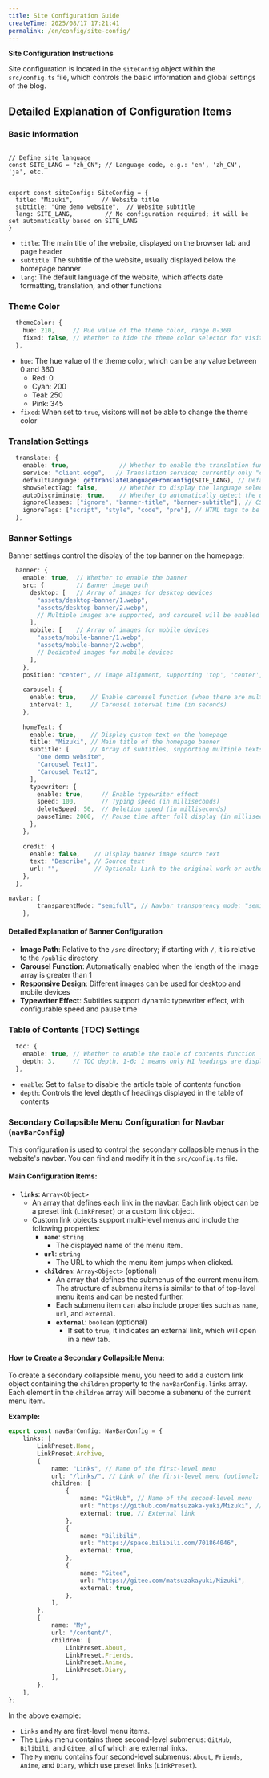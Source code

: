 ```yaml
---
title: Site Configuration Guide
createTime: 2025/08/17 17:21:41
permalink: /en/config/site-config/
---
```



**Site Configuration Instructions**

Site configuration is located in the `siteConfig` object within the `src/config.ts` file, which controls the basic information and global settings of the blog.

## Detailed Explanation of Configuration Items

### Basic Information


```typescripts

// Define site language
const SITE_LANG = "zh_CN"; // Language code, e.g.: 'en', 'zh_CN', 'ja', etc.


export const siteConfig: SiteConfig = {
  title: "Mizuki",        // Website title
  subtitle: "One demo website",  // Website subtitle
  lang: SITE_LANG,         // No configuration required; it will be set automatically based on SITE_LANG
}
```

- `title`: The main title of the website, displayed on the browser tab and page header
- `subtitle`: The subtitle of the website, usually displayed below the homepage banner
- `lang`: The default language of the website, which affects date formatting, translation, and other functions

### Theme Color

```typescript
  themeColor: {
    hue: 210,     // Hue value of the theme color, range 0-360
    fixed: false, // Whether to hide the theme color selector for visitors
  },
```

- `hue`: The hue value of the theme color, which can be any value between 0 and 360
  - Red: 0
  - Cyan: 200
  - Teal: 250
  - Pink: 345
- `fixed`: When set to `true`, visitors will not be able to change the theme color

### Translation Settings

```typescript
  translate: {
    enable: true,              // Whether to enable the translation function
    service: "client.edge",   // Translation service; currently only "client.edge" is supported
    defaultLanguage: getTranslateLanguageFromConfig(SITE_LANG), // Default translation language
    showSelectTag: false,      // Whether to display the language selection dropdown menu
    autoDiscriminate: true,    // Whether to automatically detect the user's language
    ignoreClasses: ["ignore", "banner-title", "banner-subtitle"], // CSS class names to be ignored during translation
    ignoreTags: ["script", "style", "code", "pre"], // HTML tags to be ignored during translation
  },
```

### Banner Settings

Banner settings control the display of the top banner on the homepage:

```typescript
  banner: {
    enable: true,  // Whether to enable the banner
    src: {         // Banner image path
      desktop: [   // Array of images for desktop devices
        "assets/desktop-banner/1.webp",
        "assets/desktop-banner/2.webp",
        // Multiple images are supported, and carousel will be enabled automatically
      ],
      mobile: [    // Array of images for mobile devices
        "assets/mobile-banner/1.webp",
        "assets/mobile-banner/2.webp",
        // Dedicated images for mobile devices
      ],
    },
    position: "center", // Image alignment, supporting 'top', 'center', 'bottom'
    
    carousel: {
      enable: true,    // Enable carousel function (when there are multiple images)
      interval: 1,     // Carousel interval time (in seconds)
    },
    
    homeText: {
      enable: true,    // Display custom text on the homepage
      title: "Mizuki", // Main title of the homepage banner
      subtitle: [      // Array of subtitles, supporting multiple texts
        "One demo website",
        "Carousel Text1",
        "Carousel Text2",
      ],
      typewriter: {
        enable: true,     // Enable typewriter effect
        speed: 100,       // Typing speed (in milliseconds)
        deleteSpeed: 50,  // Deletion speed (in milliseconds)
        pauseTime: 2000,  // Pause time after full display (in milliseconds)
      },
    },
    
    credit: {
      enable: false,    // Display banner image source text
      text: "Describe", // Source text
      url: "",          // Optional: Link to the original work or author's page
    },
  },

navbar: {
		transparentMode: "semifull", // Navbar transparency mode: "semi" (translucent with rounded corners), "full" (fully transparent), "semifull" (dynamic transparency)
	},
```

#### Detailed Explanation of Banner Configuration

- **Image Path**: Relative to the `/src` directory; if starting with `/`, it is relative to the `/public` directory
- **Carousel Function**: Automatically enabled when the length of the image array is greater than 1
- **Responsive Design**: Different images can be used for desktop and mobile devices
- **Typewriter Effect**: Subtitles support dynamic typewriter effect, with configurable speed and pause time

### Table of Contents (TOC) Settings

```typescript
  toc: {
    enable: true, // Whether to enable the table of contents function
    depth: 3,     // TOC depth, 1-6; 1 means only H1 headings are displayed
  },
```

- `enable`: Set to `false` to disable the article table of contents function
- `depth`: Controls the level depth of headings displayed in the table of contents


### Secondary Collapsible Menu Configuration for Navbar (`navBarConfig`)

This configuration is used to control the secondary collapsible menus in the website's navbar. You can find and modify it in the `src/config.ts` file.

#### Main Configuration Items:

*   **`links`**: `Array<Object>`
    *   An array that defines each link in the navbar. Each link object can be a preset link (`LinkPreset`) or a custom link object.
    *   Custom link objects support multi-level menus and include the following properties:
        *   **`name`**: `string`
            *   The displayed name of the menu item.
        *   **`url`**: `string`
            *   The URL to which the menu item jumps when clicked.
        *   **`children`**: `Array<Object>` (optional)
            *   An array that defines the submenus of the current menu item. The structure of submenu items is similar to that of top-level menu items and can be nested further.
            *   Each submenu item can also include properties such as `name`, `url`, and `external`.
            *   **`external`**: `boolean` (optional)
                *   If set to `true`, it indicates an external link, which will open in a new tab.

#### How to Create a Secondary Collapsible Menu:

To create a secondary collapsible menu, you need to add a custom link object containing the `children` property to the `navBarConfig.links` array. Each element in the `children` array will become a submenu of the current menu item.

**Example:**

```typescript:/c:/Users/Administrator/Desktop/mizuki/src/config.ts
export const navBarConfig: NavBarConfig = {
	links: [
		LinkPreset.Home,
		LinkPreset.Archive,
		{
			name: "Links", // Name of the first-level menu
			url: "/links/", // Link of the first-level menu (optional; can be empty if there are only submenus)
			children: [
				{
					name: "GitHub", // Name of the second-level menu
					url: "https://github.com/matsuzaka-yuki/Mizuki", // Link of the second-level menu
					external: true, // External link
				},
				{
					name: "Bilibili",
					url: "https://space.bilibili.com/701864046",
					external: true,
				},
				{
					name: "Gitee",
					url: "https://gitee.com/matsuzakayuki/Mizuki",
					external: true,
				},
			],
		},
		{
			name: "My",
			url: "/content/",
			children: [
				LinkPreset.About,
				LinkPreset.Friends,
				LinkPreset.Anime,
				LinkPreset.Diary,
			],
		},
	],
};
```

In the above example:

*   `Links` and `My` are first-level menu items.
*   The `Links` menu contains three second-level submenus: `GitHub`, `Bilibili`, and `Gitee`, all of which are external links.
*   The `My` menu contains four second-level submenus: `About`, `Friends`, `Anime`, and `Diary`, which use preset links (`LinkPreset`).